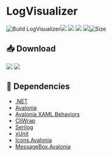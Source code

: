 # LogVisualizer
![Build LogVisualizer](https://github.com/jim-jiang-github/LogVisualizer/workflows/CI/badge.svg?branch=dev)[![](https://img.shields.io/github/release-date-pre/jim-jiang-github/LogVisualizer?style=flat)](https://github.com/jim-jiang-github/LogVisualizer/releases/tag/2.0.22.423) ![](https://img.shields.io/github/downloads/jim-jiang-github/LogVisualizer/total) [![](https://img.shields.io/github/last-commit/jim-jiang-github/LogVisualizer?style=flat)](https://github.com/jim-jiang-github/LogVisualizer/commits/master) [![](https://img.shields.io/github/license/jim-jiang-github/LogVisualizer?style=flat)](https://github.com/jim-jiang-github/LogVisualizer/blob/master/LICENSE)![Size](https://img.shields.io/github/repo-size/jim-jiang-github/LogVisualizer.svg) 

## 📥 Download
[![](https://img.shields.io/badge/Windows-x64-blue?style=flat-square&logo=windows&logoColor=fff)](https://github.com/jim-jiang-github/LogVisualizer/releases/latest/download/win-x64.zip)
[![](https://img.shields.io/badge/macOS-x64-blueviolet?style=flat-square&logo=apple&logoColor=fff)](https://github.com/jim-jiang-github/LogVisualizer/releases/latest/download/osx-x64.zip)

## 🤝 Dependencies
- [.NET](https://dotnet.microsoft.com/)
- [Avalonia](https://github.com/AvaloniaUI/Avalonia)
- [Avalonia XAML Behaviors](https://github.com/wieslawsoltes/AvaloniaBehaviors)
- [CliWrap](https://github.com/Tyrrrz/CliWrap)
- [Serilog](https://github.com/serilog/serilog)
- [xUnit](https://github.com/xunit/xunit)
- [Icons.Avalonia](https://github.com/Projektanker/Icons.Avalonia)
- [MessageBox.Avalonia](https://github.com/AvaloniaCommunity/MessageBox.Avalonia)
